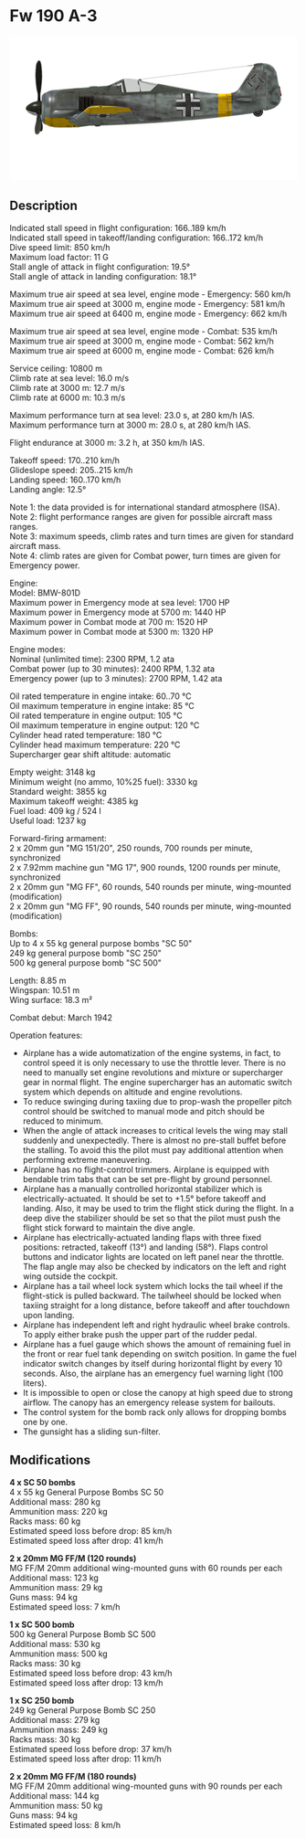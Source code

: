 # Fw 190 A-3

![fw190a3](../images/planes/fw190a3.png)

## Description

Indicated stall speed in flight configuration: 166..189 km/h  
Indicated stall speed in takeoff/landing configuration: 166..172 km/h  
Dive speed limit: 850 km/h  
Maximum load factor: 11 G  
Stall angle of attack in flight configuration: 19.5°  
Stall angle of attack in landing configuration: 18.1°  
  
Maximum true air speed at sea level, engine mode - Emergency: 560 km/h  
Maximum true air speed at 3000 m, engine mode - Emergency: 581 km/h  
Maximum true air speed at 6400 m, engine mode - Emergency: 662 km/h  
  
Maximum true air speed at sea level, engine mode - Combat: 535 km/h  
Maximum true air speed at 3000 m, engine mode - Combat: 562 km/h  
Maximum true air speed at 6000 m, engine mode - Combat: 626 km/h  
  
Service ceiling: 10800 m  
Climb rate at sea level: 16.0 m/s  
Climb rate at 3000 m: 12.7 m/s  
Climb rate at 6000 m: 10.3 m/s  
  
Maximum performance turn at sea level: 23.0 s, at 280 km/h IAS.  
Maximum performance turn at 3000 m: 28.0 s, at 280 km/h IAS.  
  
Flight endurance at 3000 m: 3.2 h, at 350 km/h IAS.  
  
Takeoff speed: 170..210 km/h  
Glideslope speed: 205..215 km/h  
Landing speed: 160..170 km/h  
Landing angle: 12.5°  
  
Note 1: the data provided is for international standard atmosphere (ISA).  
Note 2: flight performance ranges are given for possible aircraft mass ranges.  
Note 3: maximum speeds, climb rates and turn times are given for standard aircraft mass.  
Note 4: climb rates are given for Combat power, turn times are given for Emergency power.  
  
Engine:  
Model: BMW-801D  
Maximum power in Emergency mode at sea level: 1700 HP  
Maximum power in Emergency mode at 5700 m: 1440 HP  
Maximum power in Combat mode at 700 m: 1520 HP  
Maximum power in Combat mode at 5300 m: 1320 HP  
  
Engine modes:  
Nominal (unlimited time): 2300 RPM, 1.2 ata  
Combat power (up to 30 minutes): 2400 RPM, 1.32 ata  
Emergency power (up to 3 minutes): 2700 RPM, 1.42 ata  
  
Oil rated temperature in engine intake: 60..70 °C  
Oil maximum temperature in engine intake: 85 °C  
Oil rated temperature in engine output: 105 °C  
Oil maximum temperature in engine output: 120 °C  
Cylinder head rated temperature: 180 °C  
Cylinder head maximum temperature: 220 °C  
Supercharger gear shift altitude: automatic  
  
Empty weight: 3148 kg  
Minimum weight (no ammo, 10%25 fuel): 3330 kg  
Standard weight: 3855 kg  
Maximum takeoff weight: 4385 kg  
Fuel load: 409 kg / 524 l  
Useful load: 1237 kg  
  
Forward-firing armament:  
2 x 20mm gun "MG 151/20", 250 rounds, 700 rounds per minute, synchronized  
2 x 7.92mm machine gun "MG 17", 900 rounds, 1200 rounds per minute, synchronized  
2 x 20mm gun "MG FF", 60 rounds, 540 rounds per minute, wing-mounted (modification)  
2 x 20mm gun "MG FF", 90 rounds, 540 rounds per minute, wing-mounted (modification)  
  
Bombs:  
Up to 4 x 55 kg general purpose bombs "SC 50"  
249 kg general purpose bomb "SC 250"  
500 kg general purpose bomb "SC 500"  
  
Length: 8.85 m  
Wingspan: 10.51 m  
Wing surface: 18.3 m²  
  
Combat debut: March 1942  
  
Operation features:  
- Airplane has a wide automatization of the engine systems, in fact, to control speed it is only necessary to use the throttle lever. There is no need to manually set engine revolutions and mixture or supercharger gear in normal flight. The engine supercharger has an automatic switch system which depends on altitude and engine revolutions.  
- To reduce swinging during taxiing due to prop-wash the propeller pitch control should be switched to manual mode and pitch should be reduced to minimum.  
- When the angle of attack increases to critical levels the wing may stall suddenly and unexpectedly. There is almost no pre-stall buffet before the stalling. To avoid this the pilot must pay additional attention when performing extreme maneuvering.  
- Airplane has no flight-control trimmers. Airplane is equipped with bendable trim tabs that can be set pre-flight by ground personnel.  
- Airplane has a manually controlled horizontal stabilizer which is electrically-actuated. It should be set to +1.5° before takeoff and landing. Also, it may be used to trim the flight stick during the flight. In a deep dive the stabilizer should be set so that the pilot must push the flight stick forward to maintain the dive angle.  
- Airplane has electrically-actuated landing flaps with three fixed positions: retracted, takeoff (13°) and landing (58°). Flaps control buttons and indicator lights are located on left panel near the throttle. The flap angle may also be checked by indicators on the left and right wing outside the cockpit.  
- Airplane has a tail wheel lock system which locks the tail wheel if the flight-stick is pulled backward. The tailwheel should be locked when taxiing straight for a long distance, before takeoff and after touchdown upon landing.  
- Airplane has independent left and right hydraulic wheel brake controls. To apply either brake push the upper part of the rudder pedal.  
- Airplane has a fuel gauge which shows the amount of remaining fuel in the front or rear fuel tank depending on switch position. In game the fuel indicator switch changes by itself during horizontal flight by every 10 seconds. Also, the airplane has an emergency fuel warning light (100 liters).  
- It is impossible to open or close the canopy at high speed due to strong airflow. The canopy has an emergency release system for bailouts.  
- The control system for the bomb rack only allows for dropping bombs one by one.  
- The gunsight has a sliding sun-filter.

## Modifications

**4 x SC 50 bombs**  
4 x 55 kg General Purpose Bombs SC 50  
Additional mass: 280 kg  
Ammunition mass: 220 kg  
Racks mass: 60 kg  
Estimated speed loss before drop: 85 km/h  
Estimated speed loss after drop: 41 km/h

**2 x 20mm MG FF/M (120 rounds)**  
MG FF/M 20mm additional wing-mounted guns with 60 rounds per each  
Additional mass: 123 kg  
Ammunition mass: 29 kg  
Guns mass: 94 kg  
Estimated speed loss: 7 km/h

**1 x SC 500 bomb**  
500 kg General Purpose Bomb SC 500  
Additional mass: 530 kg  
Ammunition mass: 500 kg  
Racks mass: 30 kg  
Estimated speed loss before drop: 43 km/h  
Estimated speed loss after drop: 13 km/h

**1 x SC 250 bomb**  
249 kg General Purpose Bomb SC 250  
Additional mass: 279 kg  
Ammunition mass: 249 kg  
Racks mass: 30 kg  
Estimated speed loss before drop: 37 km/h  
Estimated speed loss after drop: 11 km/h

**2 x 20mm MG FF/M (180 rounds)**  
MG FF/M 20mm additional wing-mounted guns with 90 rounds per each  
Additional mass: 144 kg  
Ammunition mass: 50 kg  
Guns mass: 94 kg  
Estimated speed loss: 8 km/h
